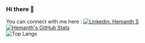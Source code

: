 ### Hi there 👋
You can connect with me here : [![Linkedin: Hemanth S](https://img.shields.io/badge/-Hemanth-blue?style=flat-square&logo=Linkedin&logoColor=white&link=https://www.linkedin.com/in/hemanths-1407/)](https://www.linkedin.com/in/hemanths-1407/)  
[![Hemanth's GitHub Stats](https://github-readme-stats.Hemanth10s.vercel.app/api?username=Hemanth10s&count_private=true&theme=radical&show_icons=true)](https://github.com/dh1n3sh)  
![Top Langs](https://github-readme-stats.Hemanth10s.vercel.app/api/top-langs/?username=dh1n3sh&theme=radical&layout=compact)

<!--
**Hemanth10s/Hemanth10s** is a ✨ _special_ ✨ repository because its `README.md` (this file) appears on your GitHub profile.

Here are some ideas to get you started:

- 🔭 I’m currently working on ...
- 🌱 I’m currently learning ...
- 👯 I’m looking to collaborate on ...
- 🤔 I’m looking for help with ...
- 💬 Ask me about ...
- 📫 How to reach me: ...
- 😄 Pronouns: ...
- ⚡ Fun fact: ...
-->
